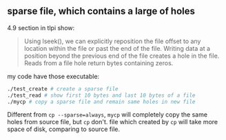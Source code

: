 ## sparse file, which contains a large of holes

4.9 section in tlpi show:
> Using lseek(), we can explicitly reposition the file offset to any location within the file or past the end of the file. Writing data at a position beyond the previous end of the file creates a hole in the file. Reads from a file hole return bytes containing zeros.

my code have those executable:

```bash
./test_create # create a sparse file
./test_read # show first 10 bytes and last 10 bytes of a file
./mycp # copy a sparse file and remain same holes in new file
```

Different from `cp --sparse=always`, `mycp` will completely copy the same holes from source file, but `cp` don't. file which created by `cp` will take more space of disk, comparing to source file.